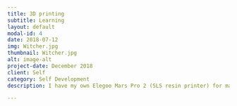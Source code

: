 ```yaml
---
title: 3D printing
subtitle: Learning
layout: default
modal-id: 4
date: 2018-07-12
img: Witcher.jpg
thumbnail: Witcher.jpg
alt: image-alt
project-date: December 2018
client: Self
category: Self Development
description: I have my own Elegoo Mars Pro 2 (SLS resin printer) for making prototypes.

---
```

